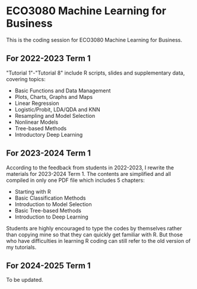 # ECO3080 Machine Learning for Business
This is the coding session for ECO3080 Machine Learning for Business.
## For 2022-2023 Term 1
"Tutorial 1"-"Tutorial 8" include R scripts, slides and supplementary data, covering topics:
* Basic Functions and Data Management 
* Plots, Charts, Graphs and Maps
* Linear Regression
* Logistic/Probit, LDA/QDA and KNN 
* Resampling and Model Selection
* Nonlinear Models
* Tree-based Methods
* Introductory Deep Learning

## For 2023-2024 Term 1
According to the feedback from students in 2022-2023, I rewrite the materials for 2023-2024 Term 1. The contents are simplified and all compiled in only one PDF file which includes 5 chapters:
* Starting with R
* Basic Classification Methods
* Introduction to Model Selection
* Basic Tree-based Methods
* Introduction to Deep Learning

Students are highly encouraged to type the codes by themselves rather than copying mine so that they can quickly get familiar with R. But those who have difficulties in learning R coding can still refer to the old version of my tutorials. 

## For 2024-2025 Term 1
To be updated.
